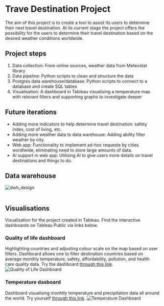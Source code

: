 # Trave Destination Project
The aim of this project is to create a tool to assist its users to determine their next travel destination. At its current stage the project offers the possibility for the users to determine their travel destination based on the desired weather conditions worldwide.

## Project steps
1. Data collection: From online sources, weather data from Meteostat library
2. Data pipeline: Python scripts to clean and structure the data
3. Postgres data warehouse/database: Python scripts to connect to a database and create SQL tables
4. Visualisation: A dashboard in Tableau visualising a temperature map with relevant filters and supporting graphs to investigate deeper

## Future iterations
- Adding more indicators to help determine travel destination: safety index, cost of living, etc.
- Adding more weather data to data warehouse: Adding ability filter weather by city.
- Web app: Functionality to implement ad-hoc requests by cities wordlwide, eliminating need to store large amounts of data.
- AI support in web app: Utilising AI to give users more details on travel destinations and things to do.

## Data warehouse
![dwh_design](https://github.com/vltnnx/Travel-Destination-Project/blob/main/warehouse_design/travel_destination_db.png?raw=true)
<br><br>

## Visualisations
Visualisation for the project created in Tableau. Find the interactive dashboards on Tableau Public via links below.

### Quality of life dashboard
Highlighting countries and adjusting colour scale on the map based on user filters. Dashboard allows one to filter destination countries based on average monthly temperature, safety, affordability, pollution, and health care quality data. Try the dashboard [through this link](https://public.tableau.com/views/TravelDestinationPriority/TravelDestinationPriority?:language=en-GB&publish=yes&:sid=&:display_count=n&:origin=viz_share_link).
![Quality of Life Dashboard](https://github.com/vltnnx/Travel-Destination-Project/blob/main/img/fig2_priority%20map.png?raw=true)

### Temperature dasboard
Dashboard visualising monhtly temperature and precipitation data all around the world. Try yourself [through this link](https://public.tableau.com/views/WorldWeather_17150782341070/Dashboard?:language=en-GB&publish=yes&:sid=&:display_count=n&:origin=viz_share_link).
![Temperature Dashboard](https://github.com/vltnnx/Travel-Destination-Project/blob/main/img/fig1_weather%20map.png?raw=true)